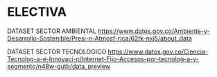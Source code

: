 # ELECTIVA
DATASET SECTOR AMBIENTAL 
https://www.datos.gov.co/Ambiente-y-Desarrollo-Sostenible/Presi-n-Atmosf-rica/62tk-nxj5/about_data

DATASET SECTOR TECNOLOGICO 
https://www.datos.gov.co/Ciencia-Tecnolog-a-e-Innovaci-n/Internet-Fijo-Accesos-por-tecnolog-a-y-segmento/n48w-gutb/data_preview
